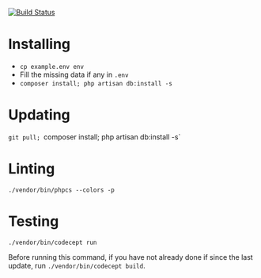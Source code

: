 [![Build Status](https://api.shippable.com/projects/54a71363d46935d5fbc15ac1/badge?branchName=master)](https://app.shippable.com/projects/54a71363d46935d5fbc15ac1/builds/latest)

# Installing

 - `cp example.env env`
 - Fill the missing data if any in `.env`
 - `composer install; php artisan db:install -s`

# Updating

`git pull; `composer install; php artisan db:install -s`

# Linting

`./vendor/bin/phpcs --colors -p`

# Testing

`./vendor/bin/codecept run`

Before running this command, if you have not already done if since the last update, run `./vendor/bin/codecept build`.
